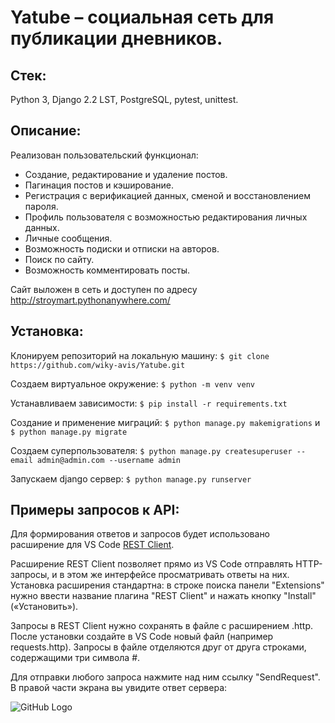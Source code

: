 # Yatube – социальная сеть для публикации дневников.

## Стек:
Python 3, Django 2.2 LST, PostgreSQL, pytest, unittest.

## Описание:
Реализован пользовательский функционал:
*	Создание, редактирование и удаление постов.
*	Пагинация постов и кэширование.
*	Регистрация с верификацией данных, сменой и восстановлением пароля.
*	Профиль пользователя с возможностью редактирования личных данных.
*	Личные сообщения.
*	Возможность подиски и отписки на авторов.
*	Поиск по сайту.
*	Возможность комментировать посты.

Сайт выложен в сеть и доступен по адресу http://stroymart.pythonanywhere.com/

## Установка:
Клонируем репозиторий на локальную машину:
```$ git clone https://github.com/wiky-avis/Yatube.git```

Создаем виртуальное окружение:
```$ python -m venv venv```

Устанавливаем зависимости:
```$ pip install -r requirements.txt```

Создание и применение миграций:
```$ python manage.py makemigrations``` и ```$ python manage.py migrate```

Создаем суперпользователя:
```$ python manage.py createsuperuser --email admin@admin.com --username admin```

Запускаем django сервер:
```$ python manage.py runserver```

## Примеры запросов к API:
Для формирования ответов и запросов будет использовано расширение для VS Code [REST Client](https://marketplace.visualstudio.com/items?itemName=humao.rest-client).

Расширение REST Client позволяет прямо из VS Code отправлять HTTP-запросы, и в этом же интерфейсе просматривать ответы на них. Установка расширения стандартна: в строке поиска панели "Extensions" нужно ввести название плагина "REST Client" и нажать кнопку "Install" («Установить»).

Запросы в REST Client нужно сохранять в файле с расширением .http. После установки создайте в VS Code новый файл (например requests.http). Запросы в файле отделяются друг от друга строками, содержащими три символа #.

Для отправки любого запроса нажмите над ним ссылку "SendRequest". В правой части экрана вы увидите ответ сервера:

![GitHub Logo](/images/окно_вскод.jpg)
